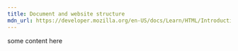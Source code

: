 ```yaml
---
title: Document and website structure
mdn_url: https://developer.mozilla.org/en-US/docs/Learn/HTML/Introduction_to_HTML/Document_and_website_structure
---
```

some content here
